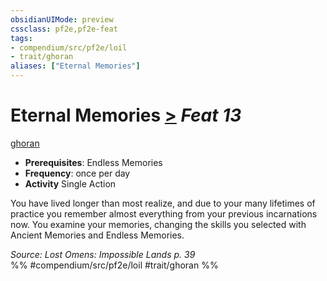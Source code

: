```yaml
---
obsidianUIMode: preview
cssclass: pf2e,pf2e-feat
tags:
- compendium/src/pf2e/loil
- trait/ghoran
aliases: ["Eternal Memories"]
---
```

# Eternal Memories  [>](../../Rules/core-rulebook/chapter-9-playing-the-game.md#Actions "Single Action") *Feat 13*  
[ghoran](../../Rules/traits/ghoran-loil.md)  

- **Prerequisites**: Endless Memories
- **Frequency**: once per day
- **Activity** Single Action

You have lived longer than most realize, and due to your many lifetimes of practice you remember almost everything from your previous incarnations now. You examine your memories, changing the skills you selected with Ancient Memories and Endless Memories.

*Source: Lost Omens: Impossible Lands p. 39*  
%% #compendium/src/pf2e/loil #trait/ghoran %%